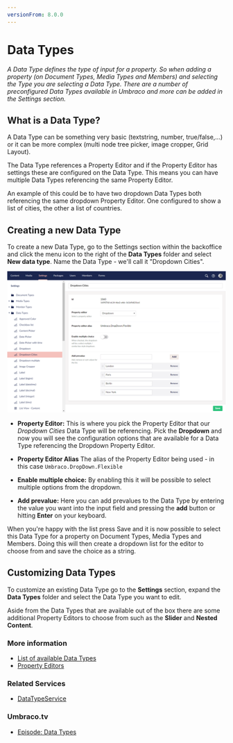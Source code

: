 ```yaml
---
versionFrom: 8.0.0
---
```


# Data Types
*A Data Type defines the type of input for a property. So when adding a property (on Document Types, Media Types and Members) and selecting the Type you are selecting a Data Type. There are a number of preconfigured Data Types available in Umbraco and more can be added in the Settings section.*

## What is a Data Type?
A Data Type can be something very basic (textstring, number, true/false,...) or it can be more complex (multi node tree picker, image cropper, Grid Layout).

The Data Type references a Property Editor and if the Property Editor has settings these are configured on the Data Type. This means you can have multiple Data Types referencing the same Property Editor.

An example of this could be to have two dropdown Data Types both referencing the same dropdown Property Editor. One configured to show a list of cities, the other a list of countries.

## Creating a new Data Type
To create a new Data Type, go to the Settings section within the backoffice and click the menu icon to the right of the __Data Types__ folder and select __New data type__. Name the Data Type - we'll call it "Dropdown Cities".

![Dropdown List](images/creating-a-data-type.png)

* __Property Editor:__ This is where you pick the Property Editor that our *Dropdown Cities* Data Type will be referencing. Pick the __Dropdown__ and now you will see the configuration options that are available for a Data Type referencing the Dropdown Property Editor.

* __Property Editor Alias__
The alias of the Property Editor being used - in this case `Umbraco.DropDown.Flexible`

* __Enable multiple choice:__ By enabling this it will be possible to select multiple options from the dropdown.

* __Add prevalue:__ Here you can add prevalues to the Data Type by entering the value you want into the input field and pressing the __add__ button or hitting __Enter__ on your keyboard.

When you're happy with the list press Save and it is now possible to select this Data Type for a property on Document Types, Media Types and Members. Doing this will then create a dropdown list for the editor to choose from and save the choice as a string.

## Customizing Data Types
To customize an existing Data Type go to the __Settings__ section, expand the __Data Types__ folder and select the Data Type you want to edit.

Aside from the Data Types that are available out of the box there are some additional Property Editors to choose from such as the __Slider__ and __Nested Content__.

### More information
* [List of available Data Types](default-data-types.md)
* [Property Editors](../../Backoffice/Property-Editors/index.md)

### Related Services
* [DataTypeService](../../../Reference/Management/Services/DataTypeService.md)

### Umbraco.tv
* [Episode: Data Types](https://umbraco.tv/videos/umbraco-v8/implementor/fundamentals/document-types/data-types-and-property-editors)

